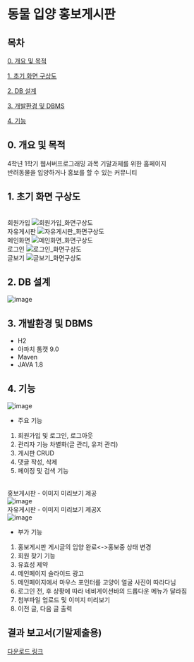 # 동물 입양 홍보게시판

## 목차

[0. 개요 및 목적](https://github.com/malgumi/webserver?tab=readme-ov-file#0-%EA%B0%9C%EC%9A%94-%EB%B0%8F-%EB%AA%A9%EC%A0%81)

[1. 초기 화면 구상도](https://github.com/malgumi/webserver?tab=readme-ov-file#1-%EC%B4%88%EA%B8%B0-%ED%99%94%EB%A9%B4-%EA%B5%AC%EC%83%81%EB%8F%84)

[2. DB 설계](https://github.com/malgumi/webserver?tab=readme-ov-file#2-%EC%A3%BC%EC%9A%94-%EA%B8%B0%EB%8A%A5)

[3. 개발환경 및 DBMS](https://github.com/malgumi/webserver?tab=readme-ov-file#3-%EA%B0%9C%EB%B0%9C%ED%99%98%EA%B2%BD-%EB%B0%8F-dbms)

[4. 기능](https://github.com/malgumi/webserver?tab=readme-ov-file#3-%EA%B0%9C%EB%B0%9C%ED%99%98%EA%B2%BD-%EB%B0%8F-dbms)


## 0. 개요 및 목적

4학년 1학기 웹서버프로그래밍 과목 기말과제를 위한 홈페이지<br>
반려동물을 입양하거나 홍보를 할 수 있는 커뮤니티

## 1. 초기 화면 구상도

<br>회원가입
![회원가입_화면구상도](https://github.com/malgumi/webserver/assets/97935451/27ef04f7-3eb7-4005-97d2-9fdc6bb9f860)
<br>자유게시판
![자유게시판_화면구상도](https://github.com/malgumi/webserver/assets/97935451/b9f2040a-1ecd-49be-969c-2029b9232fa9)
<br>메인화면
![메인화면_화면구상도](https://github.com/malgumi/webserver/assets/97935451/450d0ef0-8c5d-40b2-bbbb-b7a73e959534)
<br>로그인
![로그인_화면구상도](https://github.com/malgumi/webserver/assets/97935451/5f29fb81-f6ea-469f-8795-c077ecf9f553)
<br>글보기
![글보기_화면구상도](https://github.com/malgumi/webserver/assets/97935451/03ddd73f-1295-428d-87d0-197cfb7bb56e)

## 2. DB 설계

![image](https://github.com/malgumi/webserver/assets/97935451/565914b0-09a6-40ac-a7f4-bb0ac8acb38b)

## 3. 개발환경 및 DBMS

 - H2
 - 아파치 톰캣 9.0
 - Maven
 - JAVA 1.8

## 4. 기능
![image](https://github.com/malgumi/webserver/assets/97935451/292fc5af-b7c3-4ad3-b89d-32d856950ff4)
<br>

- 주요 기능
1. 회원가입 및 로그인, 로그아웃<br>
2. 관리자 기능 차별화(글 관리, 유저 관리)<br>
3. 게시판 CRUD<br>
4. 댓글 작성, 삭제<br>
5. 페이징 및 검색 기능<br><br>

홍보게시판 - 이미지 미리보기 제공<br>
![image](https://github.com/malgumi/webserver/assets/97935451/fd53127d-2f06-4fe5-b01a-6c68390826a2)<br>
자유게시판 - 이미지 미리보기 제공X<br>
![image](https://github.com/malgumi/webserver/assets/97935451/92e0ad73-f8e7-41be-83dc-9e29193a669e)
<br>

- 부가 기능
1. 홍보게시판 게시글의 입양 완료<->홍보중 상태 변경<br>
2. 회원 찾기 기능<br>
3. 유효성 제약<br>
4. 메인페이지 슬라이드 광고<br>
5. 메인페이지에서 마우스 포인터를 고양이 얼굴 사진이 따라다님<br>
6. 로그인 전, 후 상황에 따라 네비게이션바의 드롭다운 메뉴가 달라짐<br>
7. 첨부파일 업로드 및 이미지 미리보기<br>
8. 이전 글, 다음 글 출력<br>


## 결과 보고서(기말제출용)

[다운로드 링크](https://drive.google.com/file/d/1139tnn8AR7KyhbiPP-kzHwGtruGx-J3t/view?usp=sharing)


